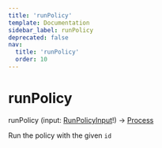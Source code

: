 ```yaml
---
title: 'runPolicy'
template: Documentation
sidebar_label: runPolicy
deprecated: false
nav:
  title: 'runPolicy'
  order: 10
---
```


# runPolicy

<div className="pb-4 font-roboto-slab text-lg"><span className="font-bold">runPolicy</span> <span style={{'fontWeight':400,'fontSize':'0.85em'}}>(input: <a href="/guardrails/docs/reference/graphql/input/RunPolicyInput">RunPolicyInput</a>!) &rarr; <a href="/guardrails/docs/reference/graphql/object/Process">Process</a></span>
</div>



Run the policy with the given `id`